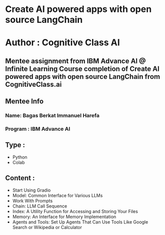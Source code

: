 # Create AI powered apps with open source LangChain
# Author : Cognitive Class AI

Mentee assignment from IBM Advance AI @ Infinite Learning
Course completion of Create AI powered apps with open source LangChain from CognitiveClass.ai
---

## Mentee Info 
### Name: Bagas Berkat Immanuel Harefa
### Program : IBM Advance AI

## Type :
- Python
- Colab

## Content :
- Start Using Gradio
- Model: Common Interface for Various LLMs
- Work With Prompts
- Chain: LLM Call Sequence
- Index: A Utility Function for Accessing and Storing Your Files
- Memory: An Interface for Memory Implementation
- Agents and Tools: Set Up Agents That Can Use Tools Like Google Search or Wikipedia or Calculator
